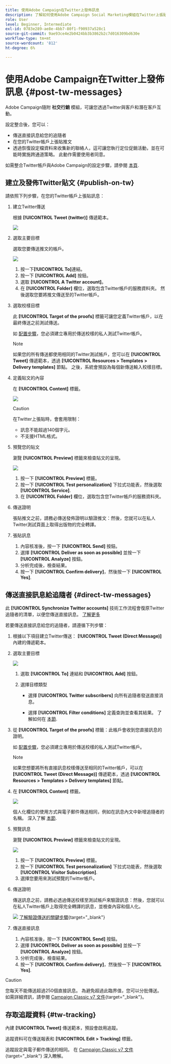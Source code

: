 ```yaml
---
title: 使用Adobe Campaign在Twitter上發佈訊息
description: 了解如何使用Adobe Campaign Social Marketing模組在Twitter上張貼訊息，並傳送直接訊息給您的追隨者
role: User
level: Beginner, Intermediate
exl-id: 0783e289-ae8e-4bb7-80f1-f90937a528c1
source-git-commit: 9ae93ce4e2b0424bb3b3862b2c7d016309bd630e
workflow-type: tm+mt
source-wordcount: '812'
ht-degree: 6%

---
```



# 使用Adobe Campaign在Twitter上發佈訊息 {#post-tw-messages}

Adobe Campaign隨附 **社交行銷** 模組，可讓您透過Twitter與客戶和潛在客戶互動。

設定整合後，您可以：

* 傳送直接訊息給您的追隨者
* 在您的Twitter帳戶上張貼推文
* 透過恢復設定檔資料來收集新的聯絡人，這可讓您執行定位促銷活動，並在可能時實施跨通道策略。 此動作需要使用者同意。


如需整合Twitter帳戶與Adobe Campaign的設定步驟，請參閱 [本頁](../connect/ac-tw.md).

## 建立及發佈Twitter貼文 {#publish-on-tw}

請依照下列步驟，在您的Twitter帳戶上張貼訊息：

1. 建立Twitter傳送

   根據 **[!UICONTROL Tweet (twitter)]** 傳遞範本。

   ![](assets/tw-new-delivery.png)

1. 選取主要目標

   選取您要傳送推文的帳戶。

   ![](assets/tw-define-target.png)

   1. 按一下&#x200B;**[!UICONTROL To]**&#x200B;連結。
   1. 按一下 **[!UICONTROL Add]** 按鈕。
   1. 選取 **[!UICONTROL A Twitter account]**。
   1. 在 **[!UICONTROL Folder]** 欄位，選取包含Twitter帳戶的服務資料夾。 然後選取您要將推文傳送至的Twitter帳戶。

1. 選取校樣目標

   此 **[!UICONTROL Target of the proofs]** 標籤可讓您定義Twitter帳戶，以在最終傳送之前測試傳送。

   如 [配置步驟](../connect/ac-tw.md#tw-test-account)，您必須建立專用於傳送校樣的私人測試Twitter帳戶。

   >[!NOTE]
   >
   >如果您的所有傳送都使用相同的Twitter測試帳戶，您可以在 **[!UICONTROL Tweet]** 傳遞範本，透過 **[!UICONTROL Resources > Templates > Delivery templates]** 節點。 之後，系統會預設為每個新傳送輸入校樣目標。

1. 定義貼文的內容

   在 **[!UICONTROL Content]** 標籤。

   ![](assets/tw-delivery-content.png)

   >[!CAUTION]
   >
   >在Twitter上張貼時，會套用限制：
   >
   >* 訊息不能超過140個字元。
   >* 不支援HTML格式。


1. 預覽您的貼文

   瀏覽 **[!UICONTROL Preview]** 標籤來檢查貼文的呈現。

   ![](assets/tw-delivery-preview.png)

   1. 按一下 **[!UICONTROL Preview]** 標籤。
   1. 按一下 **[!UICONTROL Test personalization]** 下拉式功能表，然後選取 **[!UICONTROL Service]**.
   1. 在 **[!UICONTROL Folder]** 欄位，選取包含您Twitter帳戶的服務資料夾。

1. 傳送證明

   張貼推文之前，請務必傳送發佈證明以驗證推文：然後，您就可以在私人Twitter測試頁面上取得出版物的完全轉譯。

1. 張貼訊息

   1. 內容核准後，按一下 **[!UICONTROL Send]** 按鈕。
   1. 選擇 **[!UICONTROL Deliver as soon as possible]** 並按一下 **[!UICONTROL Analyze]** 按鈕。
   1. 分析完成後，檢查結果。
   1. 按一下 **[!UICONTROL Confirm delivery]**，然後按一下 **[!UICONTROL Yes]**.

## 傳送直接訊息給追隨者 {#direct-tw-messages}

此 **[!UICONTROL Synchronize Twitter accounts]** 技術工作流程會復原Twitter追隨者的清單，以便您傳送直接訊息。 [了解更多](../connect/ac-tw.md#synchro-tw-accounts)

若要傳送直接訊息給您的追隨者，請遵循下列步驟：

1. 根據以下項目建立Twitter傳送： **[!UICONTROL Tweet (Direct Message)]** 內建的傳遞範本。

1. 選取主要目標

   ![](assets/tw-dm-define-target.png)

   1. 選取 **[!UICONTROL To]** 連結和 **[!UICONTROL Add]** 按鈕。

   1. 選擇目標類型

      * 選擇 **[!UICONTROL Twitter subscribers]** 向所有追隨者發送直接消息。

      * 選擇 **[!UICONTROL Filter conditions]** 定義查詢並查看其結果。 了解如何在 [本節](../audiences/create-filters.md#advanced-filters).

1. 從 **[!UICONTROL Target of the proofs]** 標籤：此帳戶會收到您直接訊息的證明。

   如 [配置步驟](../connect/ac-tw.md#tw-test-account)，您必須建立專用於傳送校樣的私人測試Twitter帳戶。


   >[!NOTE]
   >
   >如果您想要將所有直接訊息校樣傳送至相同的Twitter帳戶，可以在 **[!UICONTROL Tweet (Direct Message)]** 傳遞範本，透過 **[!UICONTROL Resources > Templates > Delivery templates]** 節點。

1. 在 **[!UICONTROL Content]** 標籤。

   ![](assets/tw-dm-content.png)

   個人化欄位的使用方式與電子郵件傳送相同，例如在訊息內文中新增追隨者的名稱。 深入了解 [本節](../start/create-message.md#personalization).

1. 預覽訊息

   瀏覽 **[!UICONTROL Preview]** 標籤來檢查貼文的呈現。

   ![](assets/tw-dm-preview.png)

   1. 按一下 **[!UICONTROL Preview]** 標籤。
   1. 按一下 **[!UICONTROL Test personalization]** 下拉式功能表，然後選取 **[!UICONTROL Visitor Subscription]**.
   1. 選擇您要用來測試預覽的Twitter帳戶。

1. 傳送證明

   傳送訊息之前，請務必透過傳送校樣至測試帳戶來驗證訊息：然後，您就可以在私人Twitter帳戶上取得完全轉譯的訊息，並檢查內容和個人化。

   ![](../assets/do-not-localize/book.png) [了解驗證傳送的關鍵步驟](https://experienceleague.adobe.com/docs/campaign-classic/using/sending-messages/key-steps-when-creating-a-delivery/steps-validating-the-delivery.html?lang=zh-Hant){target=&quot;_blank&quot;}

1. 傳送直接訊息

   1. 內容核准後，按一下 **[!UICONTROL Send]** 按鈕。
   1. 選擇 **[!UICONTROL Deliver as soon as possible]** 並按一下 **[!UICONTROL Analyze]** 按鈕。
   1. 分析完成後，檢查結果。
   1. 按一下 **[!UICONTROL Confirm delivery]**，然後按一下 **[!UICONTROL Yes]**.

>[!CAUTION]
>
>您每天不能傳送超過250個直接訊息。 為避免超過此臨界值，您可以分批傳送。 如需詳細資訊，請參閱 [Campaign Classic v7 文件](https://experienceleague.adobe.com/docs/campaign-classic/using/sending-messages/key-steps-when-creating-a-delivery/steps-sending-the-delivery.html?lang=en#sending-using-multiple-waves){target=&quot;_blank&quot;}。


## 存取追蹤資料 {#tw-tracking}

內建 **[!UICONTROL Tweet]** 傳送範本，預設會啟用追蹤。

追蹤資料可在傳送報表和 **[!UICONTROL Edit > Tracking]** 標籤。

追蹤設定與電子郵件傳送的相同。 在 [Campaign Classic v7 文件](https://experienceleague.adobe.com/docs/campaign-classic/using/sending-messages/monitoring-deliveries/about-delivery-monitoring.html?lang=zh-Hant){target=&quot;_blank&quot;} 深入瞭解。

